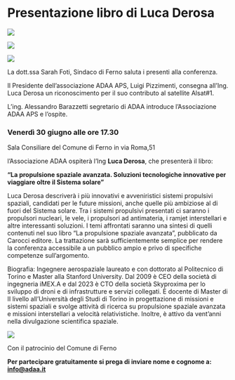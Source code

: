 Presentazione libro di Luca Derosa
==================================

![](https://www.adaa.it/wp/wp-content/uploads/2023/07/Fz-qprjWcAAMA_l-240x300.jpeg)

![](https://www.adaa.it/wp/wp-content/uploads/2023/07/Fz-L0HbX0AIKh9T-300x225.jpeg)

![](https://www.adaa.it/wp/wp-content/uploads/2023/07/Fz-rgOGWYAQVAmQ-300x225.jpeg)

La dott.ssa Sarah Foti, Sindaco di Ferno saluta i presenti alla conferenza. 

Il Presidente dell’associazione ADAA APS, Luigi Pizzimenti, consegna all’Ing. Luca Derosa un riconoscimento per il suo contributo al satellite Alsat#1.

L’ing. Alessandro Barazzetti segretario di ADAA introduce l’Associazione ADAA APS e l’ospite.

### **Venerdì 30 giugno alle ore 17.30**

Sala Consiliare del Comune di Ferno in via Roma,51

l’Associazione ADAA ospiterà l’Ing **Luca Derosa**, che presenterà il libro:

**“La propulsione spaziale avanzata. Soluzioni tecnologiche innovative per viaggiare oltre il Sistema solare”**

Luca Derosa descriverà i più innovativi e avveniristici sistemi propulsivi spaziali, candidati per le future missioni, anche quelle più ambiziose al di fuori del Sistema solare. Tra i sistemi propulsivi presentati ci saranno i propulsori nucleari, le vele, i propulsori ad antimateria, i ramjet interstellari e altre interessanti soluzioni. I temi affrontati saranno una sintesi di quelli contenuti nel suo libro “La propulsione spaziale avanzata”, pubblicato da Carocci editore. La trattazione sarà sufficientemente semplice per rendere la conferenza accessibile a un pubblico ampio e privo di specifiche competenze sull’argomento.

Biografia: Ingegnere aerospaziale laureato e con dottorato al Politecnico di Torino e Master alla Stanford University. Dal 2009 è CEO della società di ingegneria iMEX.A e dal 2023 è CTO della società Skyproxima per lo sviluppo di droni e di infrastrutture e servizi collegati. È docente di Master di II livello all’Università degli Studi di Torino in progettazione di missioni e sistemi spaziali e svolge attività di ricerca su propulsione spaziale avanzata e missioni interstellari a velocità relativistiche. Inoltre, è attivo da vent’anni nella divulgazione scientifica spaziale.

![](https://www.adaa.it/wp/wp-content/uploads/2023/05/Libro-693x1024.jpg)

Con il patrocinio del Comune di Ferno

**Per partecipare gratuitamente si prega di inviare nome e cognome a: info@adaa.it**